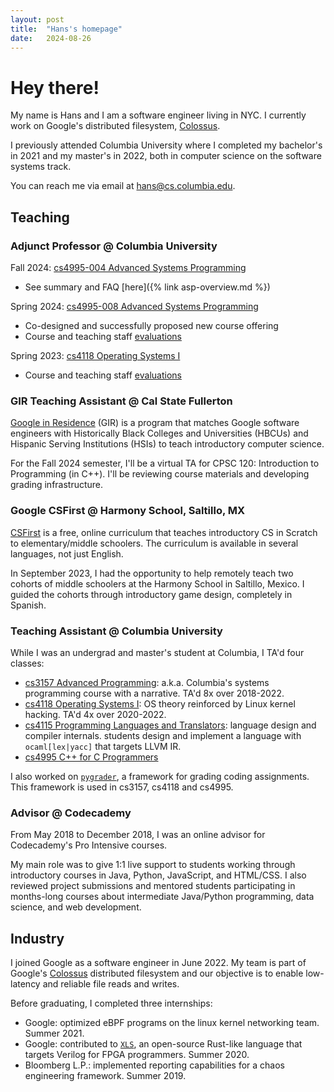```yaml
---
layout: post
title:  "Hans's homepage"
date:   2024-08-26
---
```


Hey there!
==========

My name is Hans and I am a software engineer living in NYC. I currently work on
Google's distributed filesystem,
[Colossus](https://cloud.google.com/blog/products/storage-data-transfer/a-peek-behind-colossus-googles-file-system).

I previously attended Columbia University where I completed my bachelor's in
2021 and my master's in 2022, both in computer science on the software systems
track.

You can reach me via email at
[hans@cs.columbia.edu](mailto:hans@cs.columbia.edu).

Teaching
--------

### Adjunct Professor @ Columbia University

Fall 2024: [cs4995-004 Advanced Systems Programming](https://cs4157.github.io/www/2024-9/)
* See summary and FAQ [here]({% link asp-overview.md %})

Spring 2024: [cs4995-008 Advanced Systems Programming](https://cs4157.github.io/www/2024-1/)
* Co-designed and successfully proposed new course offering
* Course and teaching staff
  [evaluations](assets/evals/4157-eval-final-2024-1.pdf)

Spring 2023: [cs4118 Operating Systems I](https://cs4118.github.io/www/2023-1/)
* Course and teaching staff [evaluations](assets/evals/4118-eval-final-2023-1.pdf)

### GIR Teaching Assistant @ Cal State Fullerton
[Google in
Residence](https://buildyourfuture.withgoogle.com/programs/googleinresidence)
(GIR) is a program that matches Google software engineers with Historically
Black Colleges and Universities (HBCUs) and Hispanic Serving Institutions (HSIs)
to teach introductory computer science.

For the Fall 2024 semester, I'll be a virtual TA for CPSC 120: Introduction to
Programming (in C++). I'll be reviewing course materials and developing grading
infrastructure.

### Google CSFirst @ Harmony School, Saltillo, MX
[CSFirst](https://csfirst.withgoogle.com/s/en/home) is a free, online curriculum
that teaches introductory CS in Scratch to elementary/middle schoolers. The
curriculum is available in several languages, not just English.

In September 2023, I had the opportunity to help remotely teach two cohorts of
middle schoolers at the Harmony School in Saltillo, Mexico. I guided the cohorts
through introductory game design, completely in Spanish.

### Teaching Assistant @ Columbia University
While I was an undergrad and master's student at Columbia, I TA'd four classes:

* [cs3157 Advanced Programming](https://www.cs.columbia.edu/~jae/3157-LAST/):
  a.k.a. Columbia's systems programming course with a narrative. TA'd 8x over
  2018-2022.
* [cs4118 Operating Systems I](https://www.cs.columbia.edu/~jae/4118-LAST/): OS
  theory reinforced by Linux kernel hacking.  TA'd 4x over 2020-2022.
* [cs4115 Programming Languages and
  Translators](http://www.cs.columbia.edu/~sedwards/classes/2021/4115-spring/index.html):
  language design and compiler internals. students design and implement a
  language with `ocaml[lex|yacc]` that targets LLVM IR.
* [cs4995 C++ for C Programmers](https://www.cs.columbia.edu/~jae/4995-LAST/)

I also worked on [`pygrader`](https://github.com/hmontero1205/pygrader), a
framework for grading coding assignments. This framework is used in cs3157,
cs4118 and cs4995.

### Advisor @ Codecademy
From May 2018 to December 2018, I was an online advisor for Codecademy's Pro
Intensive courses.

My main role was to give 1:1 live support to students working through
introductory courses in Java, Python, JavaScript, and HTML/CSS. I also reviewed
project submissions and mentored students participating in months-long courses
about intermediate Java/Python programming, data science, and web development.

Industry
--------
I joined Google as a software engineer in June 2022. My team is part of Google's
[Colossus](https://cloud.google.com/blog/products/storage-data-transfer/a-peek-behind-colossus-googles-file-system)
distributed filesystem and our objective is to enable low-latency and
reliable file reads and writes.

Before graduating, I completed three internships:
* Google: optimized eBPF programs on the linux kernel networking team. Summer
  2021.
* Google: contributed to [`XLS`](https://github.com/google/xls), an open-source
  Rust-like language that targets Verilog for FPGA programmers. Summer 2020.
* Bloomberg L.P.: implemented reporting capabilities for a chaos engineering
  framework. Summer 2019.
